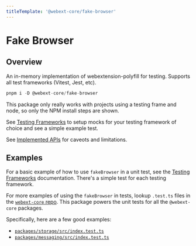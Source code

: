 ```yaml
---
titleTemplate: '@webext-core/fake-browser'
---
```


# Fake Browser

<ChipGroup>
  <Chip text="MV2" type="manifest" />
  <Chip text="MV3" type="manifest" />
  <Chip text="Vitest" type="testing-framework" />
  <Chip text="Jest" type="testing-framework" />
</ChipGroup>

## Overview

An in-memory implementation of webextension-polyfill for testing. Supports all test frameworks (Vitest, Jest, etc).

```ts
pnpm i -D @webext-core/fake-browser
```

This package only really works with projects using a testing frame and node, so only the NPM install steps are shown.

See [Testing Frameworks](/fake-browser/testing-frameworks) to setup mocks for your testing framework of choice and see a simple example test.

See [Implemented APIs](/fake-browser/implemented-apis) for caveots and limitations.

## Examples

For a basic example of how to use `fakeBrowser` in a unit test, see the [Testing Frameworks](/fake-browser/testing-frameworks) documentation. There's a simple test for each testing framework.

For more examples of using the `fakeBrowser` in tests, lookup `.test.ts` files in the [`webext-core` repo](https://github.com/aklinker1/webext-core/find/main). This package powers the unit tests for all the `@webext-core` packages.

Specifically, here are a few good examples:

- [`packages/storage/src/index.test.ts`](https://github.com/aklinker1/webext-core/blob/main/packages/storage/src/index.test.ts)
- [`packages/messaging/src/index.test.ts`](https://github.com/aklinker1/webext-core/blob/main/packages/messaging/src/index.test.ts)
